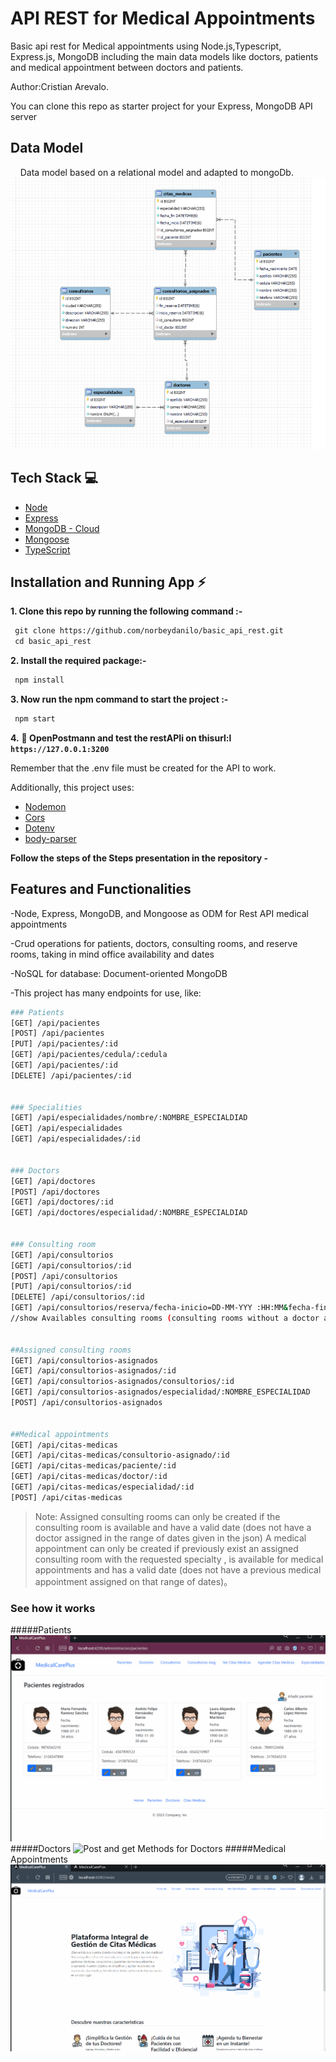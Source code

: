 # API REST for Medical Appointments


Basic api rest for Medical appointments using Node.js,Typescript, Express.js, MongoDB including the main data models like doctors, patients and medical appointment between doctors and patients.


Author:Cristian Arevalo.


You can clone this repo as starter project for your Express, MongoDB API server


## Data Model
    Data model based on a relational model and adapted to mongoDb.
        ![Relational Data Model](/assets/image.png)


## Tech Stack 💻


- [Node](https://nodejs.org/en)
- [Express](https://expressjs.com/)
- [MongoDB - Cloud](https://www.mongodb.com/cloud)
- [Mongoose](https://mongoosejs.com)
- [TypeScript](https://www.typescriptlang.org/)


## Installation and Running App :zap:



**1. Clone this repo by running the following command :-**


```bash
 git clone https://github.com/norbeydanilo/basic_api_rest.git
 cd basic_api_rest
```


**2. Install the required package:-**


```bash
 npm install
```


**3. Now run the npm command to start the project :-**


```bash
 npm start
```


**4.** **🎉 OpenPostmann and test the restAPIi on thisurl:l `https://127.0.0.1:3200`**


Remember that the .env file must be created for the API to work.


Additionally, this project uses:


- [Nodemon](https://nodemon.io)
- [Cors](https://www.npmjs.com/package/cors)
- [Dotenv](https://www.npmjs.com/package/dotenv)
- [body-parser](https://www.npmjs.com/package/body-parser)


**Follow the steps of the Steps presentation in the repository -**


## Features and Functionalities
-Node, Express, MongoDB, and Mongoose as ODM for Rest API medical appointments


-Crud operations for patients, doctors, consulting rooms, and reserve rooms, taking in mind office availability and dates


-NoSQL for database: Document-oriented MongoDB

-This project has many endpoints for use, like:
```bash
### Patients
[GET] /api/pacientes
[POST] /api/pacientes
[PUT] /api/pacientes/:id
[GET] /api/pacientes/cedula/:cedula
[GET] /api/pacientes/:id
[DELETE] /api/pacientes/:id


### Specialities
[GET] /api/especialidades/nombre/:NOMBRE_ESPECIALDIAD
[GET] /api/especialidades
[GET] /api/especialidades/:id


### Doctors
[GET] /api/doctores
[POST] /api/doctores
[GET] /api/doctores/:id
[GET] /api/doctores/especialidad/:NOMBRE_ESPECIALDIAD


### Consulting room
[GET] /api/consultorios
[GET] /api/consultorios/:id
[POST] /api/consultorios
[PUT] /api/consultorios/:id
[DELETE] /api/consultorios/:id
[GET] /api/consultorios/reserva/fecha-inicio=DD-MM-YYY :HH:MM&fecha-fin=DD-MM-YYY :HH:MM
//show Availables consulting rooms (consulting rooms without a doctor assigned)


##Assigned consulting rooms
[GET] /api/consultorios-asignados
[GET] /api/consultorios-asignados/:id
[GET] /api/consultorios-asignados/consultorios/:id
[GET] /api/consultorios-asignados/especialidad/:NOMBRE_ESPECIALIDAD
[POST] /api/consultorios-asignados


##Medical appointments
[GET] /api/citas-medicas
[GET] /api/citas-medicas/consultorio-asignado/:id
[GET] /api/citas-medicas/paciente/:id
[GET] /api/citas-medicas/doctor/:id
[GET] /api/citas-medicas/especialidad/:id
[POST] /api/citas-medicas
```
> Note: Assigned consulting rooms can only be created if the consulting room is available and have a valid date (does not have a doctor assigned in the range of dates given in the json)
A medical appointment can only be created if previously exist an assigned consulting room with the requested specialty , is available for medical appointments and has a valid date (does not have a previous medical appointment assigned on that range of dates)。




### See how it works


#####Patients
![Post and get Methods for patients](/assets/PostPatients.gif)
#####Doctors
![Post and get Methods for Doctors](/assets/PostDoctor.gif)
#####Medical Appointments
![Post and get Methods for Medical appointments](/assets//PostMedicalAppointments.gif)



